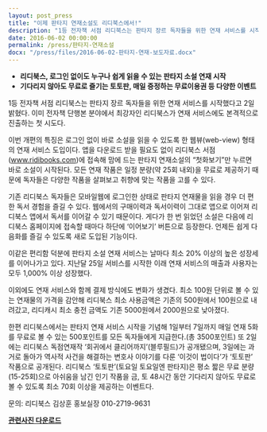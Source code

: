 ```yaml
---
layout: post_press
title: "이제 판타지 연재소설도 리디북스에서!"
description: "1등 전자책 서점 리디북스는 판타지 장르 독자들을 위한 연재 서비스를 시작했다고 2일 밝혔다. 이미 전자책 단행본 분야에서 최강자인 리디북스가 연재 서비스에도 본격적으로 진출하는 첫 시도다."
date: 2016-06-02 00:00:00
permalink: /press/판타지-연재소설
docx: "/press/files/2016-06-02-판타지-연재-보도자료.docx"
---
```


* **리디북스, 로그인 없이도 누구나 쉽게 읽을 수 있는 판타지 소설 연재 시작**
* **기다리지 않아도 무료로 즐기는 토토판, 매일 증정하는 무료이용권 등 다양한 이벤트**

1등 전자책 서점 리디북스는 판타지 장르 독자들을 위한 연재 서비스를 시작했다고 2일 밝혔다. 이미 전자책 단행본 분야에서 최강자인 리디북스가 연재 서비스에도 본격적으로 진출하는 첫 시도다.

이번 개편의 특징은 로그인 없이 바로 소설을 읽을 수 있도록 한 웹뷰(web-view) 형태의 연재 서비스 도입이다. 앱을 다운로드 받을 필요도 없이 리디북스 서점(www.ridibooks.com)에 접속해 맘에 드는 판타지 연재소설의 “첫화보기”만 누르면 바로 소설이 시작된다. 모든 연재 작품은 일정 분량(약 25회 내외)을 무료로 제공하기 때문에 독자들은 다양한 작품을 살펴보고 취향에 맞는 작품을 고를 수 있다.

기존 리디북스 독자들은 모바일웹에 로그인한 상태로 판타지 연재물을 읽을 경우 더 편한 독서 경험을 즐길 수 있다. 웹에서의 구매이력과 독서이력이 그대로 앱으로 이어져 리디북스 앱에서 독서를 이어갈 수 있기 때문이다. 게다가 한 번 읽었던 소설은 다음에 리디북스 홈페이지에 접속할 때마다 하단에 ‘이어보기’ 버튼으로 등장한다. 언제든 쉽게 다음화를 즐길 수 있도록 새로 도입된 기능이다.

이같은 편리함 덕분에 판타지 소설 연재 서비스는 날마다 최소 20% 이상의 높은 성장세를 이어나가고 있다. 지난달 25일 서비스를 시작한 이래 연재 서비스의 매출과 사용자는 모두 1,000% 이상 성장했다.

이외에도 연재 서비스와 함께 결제 방식에도 변화가 생겼다. 최소 100원 단위로 볼 수 있는 연재물의 가격을 감안해 리디북스 최소 사용금액은 기존의 500원에서 100원으로 내려갔고, 리디캐시 최소 충전 금액도 기존 5000원에서 2000원으로 낮아졌다.

한편 리디북스에서는 판타지 연재 서비스 시작을 기념해 1일부터 7일까지 매일 연재 5화를 무료로 볼 수 있는 500포인트를 모든 독자들에게 지급한다.(총 3500포인트) 또 2일에는 리디북스 독점연재작 ‘회귀에서 클리어까지’(블루필드)가 공개됐으며, 3일에는 과거로 돌아가 역사적 사건을 해결하는 변호사 이야기를 다룬 ‘이것이 법이다’가 ‘토토판’ 작품으로 공개된다. 리디북스 ‘토토판’(토요일 토요일엔 판타지)은 평소 짧은 무료 분량(15-25회)으로 아쉬움을 남긴 인기 작품을 금, 토 48시간 동안 기다리지 않아도 무료로 볼 수 있도록 최소 70회 이상을 제공하는 이벤트다.



문의:
리디북스 김상훈 홍보실장 010-2719-9631

[**관련사진 다운로드**](/press/img/판타지연재.jpg)
